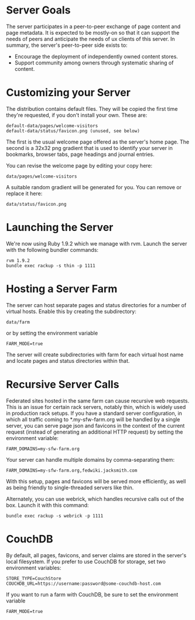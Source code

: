 Server Goals
============

The server participates in a peer-to-peer exchange of page content and page metadata.
It is expected to be mostly-on so that it can support the needs of peers and anticipate the needs of ux clients of this server.
In summary, the server's peer-to-peer side exists to:

* Encourage the deployment of independently owned content stores.
* Support community among owners through systematic sharing of content.


Customizing your Server
=======================

The distribution contains default files. They will be copied the first time
they're requested, if you don't install your own. These are:

    default-data/pages/welcome-visitors
    default-data/status/favicon.png (unused, see below)

The first is the usual welcome page offered as the server's home page.
The second is a 32x32 png gradient that is used to identify your server
in bookmarks, browser tabs, page headings and journal entries.

You can revise the welcome page by editing your copy here:

    data/pages/welcome-visitors

A suitable random gradient will be generated for you.
You can remove or replace it here:

    data/status/favicon.png


Launching the Server
====================

We're now using Ruby 1.9.2 which we manage with rvm. Launch the server with the following bundler commands:

	rvm 1.9.2
	bundle exec rackup -s thin -p 1111

Hosting a Server Farm
=====================

The server can host separate pages and status directories for a number of virtual hosts. Enable this by creating the subdirectory:

	data/farm

or by setting the environment variable

	FARM_MODE=true

The server will create subdirectories with farm for each virtual host name and locate pages and status directories within that.

Recursive Server Calls
======================

Federated sites hosted in the same farm can cause recursive web requests.
This is an issue for certain rack servers, notably thin, which is widely used in production rack setups.
If you have a standard server configuration, in which all traffic coming to *.my-sfw-farm.org will be handled by
a single server, you can serve page json and favicons in the context of the current request
(instead of generating an additional HTTP request)
by setting the environment variable:

	FARM_DOMAINS=my-sfw-farm.org

Your server can handle multiple domains by comma-separating them:

	FARM_DOMAINS=my-sfw-farm.org,fedwiki.jacksmith.com

With this setup, pages and favicons will be served more efficiently, as well as being friendly to single-threaded servers like thin.

Alternately, you can use webrick, which handles recursive calls out of the box. Launch it with this command:

	bundle exec rackup -s webrick -p 1111

CouchDB
=======

By default, all pages, favicons, and server claims are stored in the server's local filesystem.
If you prefer to use CouchDB for storage, set two environment variables:

	STORE_TYPE=CouchStore
	COUCHDB_URL=https://username:password@some-couchdb-host.com

If you want to run a farm with CouchDB, be sure to set the environment variable

	FARM_MODE=true
